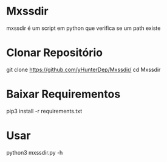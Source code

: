 # Mxssdir
mxssdir é um script em python que verifica se um path existe

# Clonar Repositório
git clone https://github.com/yHunterDep/Mxssdir/
cd Mxssdir

# Baixar Requirementos
pip3 install -r requirements.txt

# Usar
python3 mxssdir.py -h
